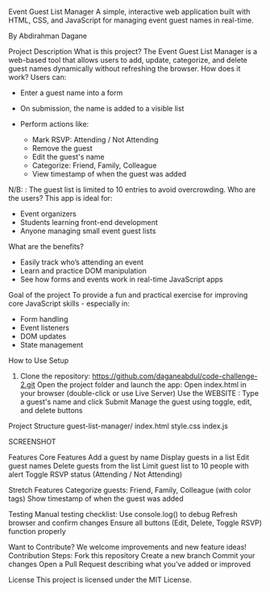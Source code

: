 
Event Guest List Manager
A simple, interactive web application built with HTML, CSS, and JavaScript for managing event guest names in real-time.

By Abdirahman Dagane

 Project Description
 What is this project?
The Event Guest List Manager is a web-based tool that allows users to add, update, categorize, and delete guest names dynamically without refreshing the browser.
 How does it work?
Users can:
- Enter a guest name into a form
- On submission, the name is added to a visible list
- Perform actions like:

  -  Mark RSVP: Attending / Not Attending
  -  Remove the guest
  -  Edit the guest's name
  -  Categorize: Friend, Family, Colleague
  -  View timestamp of when the guest was added

 N/B: : The guest list is limited to 10 entries  to avoid overcrowding.
 Who are the users?
This app is ideal for:
-  Event organizers
-  Students learning front-end development
-  Anyone managing small event guest lists

 What are the benefits?
- Easily track who’s attending an event
- Learn and practice DOM manipulation
- See how forms and events work in real-time JavaScript apps

 Goal of the project
To provide a fun and practical exercise for improving core JavaScript skills - especially in:

- Form handling
- Event listeners
- DOM updates
- State management

 How to Use
 Setup
1. Clone the repository:
  https://github.com/daganeabdul/code-challenge-2.git
Open the project folder and launch the app:
Open index.html in your browser (double-click or use Live Server)
Use the WEBSITE :
Type a guest's name and click Submit
Manage the guest using toggle, edit, and delete buttons

 Project Structure
guest-list-manager/
 index.html
 style.css
 index.js

SCREENSHOT




 Features
 Core Features
Add a guest by name
Display guests in a list
Edit guest names
Delete guests from the list
Limit guest list to 10 people with alert
Toggle RSVP status (Attending / Not Attending)


Stretch Features
Categorize guests: Friend, Family, Colleague (with color tags)
Show timestamp of when the guest was added



 Testing
Manual testing checklist:
Use console.log() to debug
Refresh browser and confirm changes
Ensure all buttons (Edit, Delete, Toggle RSVP) function properly



 Want to Contribute?
We welcome improvements and new feature ideas!
Contribution Steps:
  Fork this repository
 Create a new branch
 Commit your changes
 Open a Pull Request describing what you’ve added or improved



 License
This project is licensed under the MIT License.






















